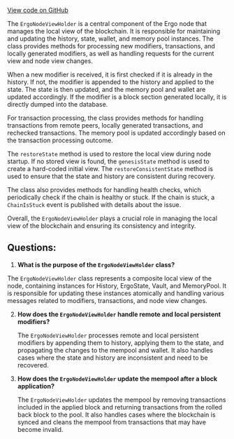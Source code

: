[View code on GitHub](https://github.com/ergoplatform/ergo/src/main/scala/org/ergoplatform/nodeView/ErgoNodeViewHolder.scala)

The `ErgoNodeViewHolder` is a central component of the Ergo node that manages the local view of the blockchain. It is responsible for maintaining and updating the history, state, wallet, and memory pool instances. The class provides methods for processing new modifiers, transactions, and locally generated modifiers, as well as handling requests for the current view and node view changes.

When a new modifier is received, it is first checked if it is already in the history. If not, the modifier is appended to the history and applied to the state. The state is then updated, and the memory pool and wallet are updated accordingly. If the modifier is a block section generated locally, it is directly dumped into the database.

For transaction processing, the class provides methods for handling transactions from remote peers, locally generated transactions, and rechecked transactions. The memory pool is updated accordingly based on the transaction processing outcome.

The `restoreState` method is used to restore the local view during node startup. If no stored view is found, the `genesisState` method is used to create a hard-coded initial view. The `restoreConsistentState` method is used to ensure that the state and history are consistent during recovery.

The class also provides methods for handling health checks, which periodically check if the chain is healthy or stuck. If the chain is stuck, a `ChainIsStuck` event is published with details about the issue.

Overall, the `ErgoNodeViewHolder` plays a crucial role in managing the local view of the blockchain and ensuring its consistency and integrity.
## Questions: 
 1. **What is the purpose of the `ErgoNodeViewHolder` class?**

   The `ErgoNodeViewHolder` class represents a composite local view of the node, containing instances for History, ErgoState, Vault, and MemoryPool. It is responsible for updating these instances atomically and handling various messages related to modifiers, transactions, and node view changes.

2. **How does the `ErgoNodeViewHolder` handle remote and local persistent modifiers?**

   The `ErgoNodeViewHolder` processes remote and local persistent modifiers by appending them to history, applying them to the state, and propagating the changes to the mempool and wallet. It also handles cases where the state and history are inconsistent and need to be recovered.

3. **How does the `ErgoNodeViewHolder` update the mempool after a block application?**

   The `ErgoNodeViewHolder` updates the mempool by removing transactions included in the applied block and returning transactions from the rolled back block to the pool. It also handles cases where the blockchain is synced and cleans the mempool from transactions that may have become invalid.